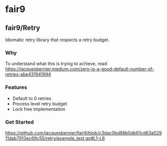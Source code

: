 # fair9

## fair9/Retry

Idiomatic retry library that respects a retry budget.

### Why

To understand what this is trying to achieve, read https://jacquesbernier.medium.com/zero-is-a-good-default-number-of-retries-abe431941994

### Features

* Default to 0 retries
* Process level retry budget
* Lock free implementation

### Get Started

https://github.com/jacquesbernier/fair9/blob/c3dac0bd88b0db61cd63a02911dab7913ec69c55/retry/example_test.go#L1-L6



